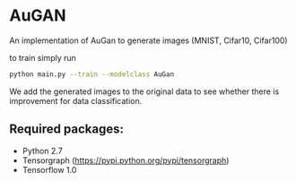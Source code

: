 # AuGAN

An implementation of AuGan to generate images (MNIST, Cifar10, Cifar100)


to train simply run
```bash
python main.py --train --modelclass AuGan
```

We add the generated images to the original data to see whether there is improvement for data classification.


## Required packages:
* Python 2.7
* Tensorgraph (https://pypi.python.org/pypi/tensorgraph)
* Tensorflow 1.0
